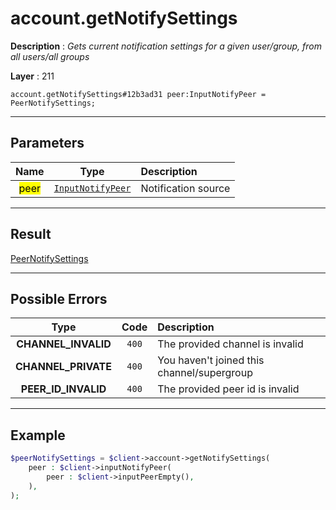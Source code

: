 # account.getNotifySettings

**Description** : *Gets current notification settings for a given user/group, from all users/all groups*

**Layer** : 211

```tl
account.getNotifySettings#12b3ad31 peer:InputNotifyPeer = PeerNotifySettings;
```

---

## Parameters

| Name | Type | Description |
| :---: | :---: | :--- |
| <mark>peer</mark> | [`InputNotifyPeer`](type/InputNotifyPeer) | Notification source |

---

## Result

[PeerNotifySettings](type/PeerNotifySettings)

---

## Possible Errors

| Type | Code | Description |
| :---: | :---: | :--- |
| **CHANNEL_INVALID** | `400` | The provided channel is invalid |
| **CHANNEL_PRIVATE** | `400` | You haven't joined this channel/supergroup |
| **PEER_ID_INVALID** | `400` | The provided peer id is invalid |

---

## Example

```php
$peerNotifySettings = $client->account->getNotifySettings(
	peer : $client->inputNotifyPeer(
		peer : $client->inputPeerEmpty(),
	),
);
```